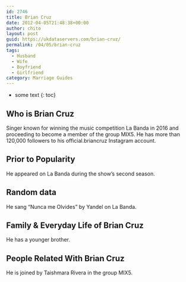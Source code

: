 ```yaml
---
id: 2746
title: Brian Cruz
date: 2012-04-05T21:48:38+00:00
author: chito
layout: post
guid: https://ukdataservers.com/brian-cruz/
permalink: /04/05/brian-cruz
tags:
  - Husband
  - Wife
  - Boyfriend
  - Girlfriend
category: Marriage Guides
---
```


* some text
{: toc}


## Who is  Brian Cruz
                  
                  
                  
Singer known for winning the music competition La Banda in 2016 and proceeding to become a member of the group MIX5. He has more than 120,000 followers to his official.briancruz Instagram account.
                  
                
                
                
## Prior to Popularity 
                  
                  
                  
He appeared on La Banda during the show&#8217;s second season.
                  
                
                
                
## Random data 
                  
                  
                  
He sang &#8220;Nunca me Olvides&#8221; by Yandel on La Banda.
                  
                
                
                
## Family & Everyday Life of Brian Cruz
                  
                  
                  
He has a younger brother.
                  
                
                
                
## People Related With  Brian Cruz
                  
                  
                  
He is joined by Taishmara Rivera in the group MIX5.
                  
                
              
            
          
          
          
    
    
  
